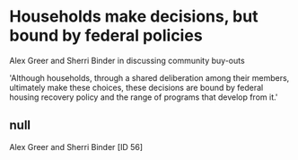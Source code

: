 # Households make decisions, but bound by federal policies

Alex Greer and Sherri Binder in discussing community buy-outs

'Although households, through a shared deliberation among their members, ultimately make these choices, these decisions are bound by federal housing recovery policy and the range of programs that develop from it.'

## null

Alex Greer and Sherri Binder [ID 56]

